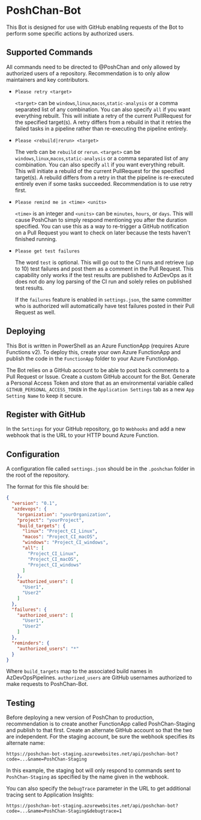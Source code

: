 # PoshChan-Bot

This Bot is designed for use with GitHub enabling requests of the Bot to perform some specific actions by authorized users.

## Supported Commands

All commands need to be directed to @PoshChan and only allowed by authorized users of a repository.
Recommendation is to only allow maintainers and key contributors.

* `Please retry <target>`

  `<target>` can be `windows`,`linux`,`macos`,`static-analysis` or a comma separated list of any combination.
  You can also specify `all` if you want everything rebuilt.
  This will initiate a retry of the current PullRequest for the specified target(s).
  A retry differs from a rebuild in that it retries the failed tasks in a pipeline rather than re-executing
  the pipeline entirely.

* `Please <rebuild|rerun> <target>`

  The verb can be `rebuild` or `rerun`.
  `<target>` can be `windows`,`linux`,`macos`,`static-analysis` or a comma separated list of any combination.
  You can also specify `all` if you want everything rebuilt.
  This will initiate a rebuild of the current PullRequest for the specified target(s).
  A rebuild differs from a retry in that the pipeline is re-executed entirely even if some tasks succeeded.
  Recommendation is to use retry first.

* `Please remind me in <time> <units>`

  `<time>` is an integer and `<units>` can be `minutes`, `hours`, or `days`.
  This will cause PoshChan to simply respond mentioning you after the duration specified.
  You can use this as a way to re-trigger a GitHub notification on a Pull Request you want to check on later because the tests haven't finished running.

* `Please get test failures`

  The word `test` is optional.
  This will go out to the CI runs and retrieve (up to 10) test failures and post them as a comment in the Pull Request.
  This capability only works if the test results are published to AzDevOps as it does not do any
  log parsing of the CI run and solely relies on published test results.

  If the `failures` feature is enabled in `settings.json`, the same committer who is authorized will
  automatically have test failures posted in their Pull Request as well.

## Deploying

This Bot is written in PowerShell as an Azure FunctionApp (requires Azure Functions v2).
To deploy this, create your own Azure FunctionApp and publish the code in the `FunctionApp` folder to your Azure FunctionApp.

The Bot relies on a GitHub account to be able to post back comments to a Pull Request or Issue.  Create a custom GitHub
account for the Bot.  Generate a Personal Access Token and store that as an environmental variable called `GITHUB_PERSONAL_ACCESS_TOKEN`
in the `Application Settings` tab as a new `App Setting Name` to keep it secure.

## Register with GitHub

In the `Settings` for your GitHub repository, go to `Webhooks` and add a new webhook that is the URL to your
HTTP bound Azure Function.

## Configuration

A configuration file called `settings.json` should be in the `.poshchan` folder in the root of the repository.

The format for this file should be:

```json
{
  "version": "0.1",
  "azdevops": {
    "organization": "yourOrganization",
    "project": "yourProject",
    "build_targets": {
      "linux": "Project_CI_Linux",
      "macos": "Project_CI_macOS",
      "windows": "Project_CI_windows",
      "all": [
        "Project_CI_Linux",
        "Project_CI_macOS",
        "Project_CI_windows"
      ]
    },
    "authorized_users": [
      "User1",
      "User2"
    ]
  },
  "failures": {
    "authorized_users": [
      "User1",
      "User2"
    ]
  },
  "reminders": {
    "authorized_users": "*"
  }
}
```

Where `build_targets` map to the associated build names in AzDevOpsPipelines.
`authorized_users` are GitHub usernames authorized to make requests to PoshChan-Bot.

## Testing

Before deploying a new version of PoshChan to production, recommendation is to
create another FunctionApp called PoshChan-Staging and publish to that first.
Create an alternate GitHub account so that the two are independent.
For the staging account, be sure the webhook specifies its alternate name:

```url
https://poshchan-bot-staging.azurewebsites.net/api/poshchan-bot?code=...&name=PoshChan-Staging
```

In this example, the staging bot will only respond to commands sent to `PoshChan-Staging` as
specified by the name given in the webhook.

You can also specify the `DebugTrace` parameter in the URL to get additional tracing
sent to Application Insights:

```url
https://poshchan-bot-staging.azurewebsites.net/api/poshchan-bot?code=...&name=PoshChan-Staging&debugtrace=1
```
